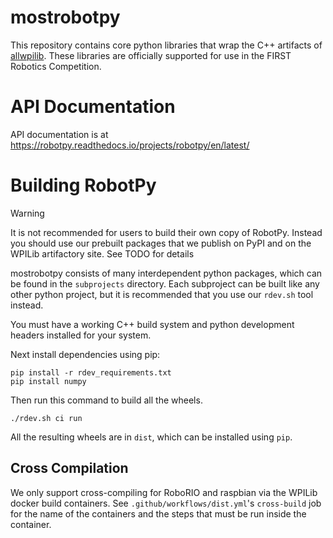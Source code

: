 mostrobotpy
===========

This repository contains core python libraries that wrap the C++ artifacts of
[allwpilib](https://github.com/wpilibsuite/allwpilib). These libraries are
officially supported for use in the FIRST Robotics Competition.

API Documentation
=================

API documentation is at https://robotpy.readthedocs.io/projects/robotpy/en/latest/

Building RobotPy
================

> [!WARNING]
> It is not recommended for users to build their own copy of RobotPy.
> Instead you should use our prebuilt packages that we publish on PyPI and
> on the WPILib artifactory site. See TODO for details

mostrobotpy consists of many interdependent python packages, which can be
found in the `subprojects` directory. Each subproject can be built like
any other python project, but it is recommended that you use our `rdev.sh`
tool instead.

You must have a working C++ build system and python development headers
installed for your system.

Next install dependencies using pip:

    pip install -r rdev_requirements.txt
    pip install numpy

Then run this command to build all the wheels.

    ./rdev.sh ci run

All the resulting wheels are in `dist`, which can be installed using `pip`.

Cross Compilation
-----------------

We only support cross-compiling for RoboRIO and raspbian via the WPILib
docker build containers. See `.github/workflows/dist.yml`'s `cross-build`
job for the name of the containers and the steps that must be run inside
the container.

